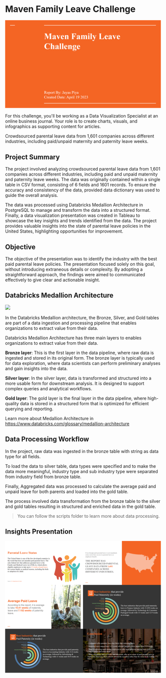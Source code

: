 # Maven Family Leave Challenge

![](./slides/family_leave_slide_1.png)

For this challenge, you'll be working as a Data Visualization Specialist at an online business journal. Your role is to create charts, visuals, and infographics as supporting content for articles.

Crowdsourced parental leave data from 1,601 companies across different industries, including paid/unpaid maternity and paternity leave weeks.

## Project Summary

The project involved analyzing crowdsourced parental leave data from 1,601 companies across different industries, including paid and unpaid maternity and paternity leave weeks. The data was originally contained within a single table in CSV format, consisting of 6 fields and 1601 records. To ensure the accuracy and consistency of the data, provided data dictionary was used to guide the overall analysis.

The data was processed using Databricks Medallion Architecture in PostgreSQL to manage and transform the data into a structured format. Finally, a data visualization presentation was created in Tableau to showcase the key insights and trends identified from the data. The project provides valuable insights into the state of parental leave policies in the United States, highlighting opportunities for improvement.

## Objective

The objective of the presentation was to identify the industry with the best paid parental leave policies. The presentation focused solely on this goal, without introducing extraneous details or complexity. By adopting a straightforward approach, the findings were aimed to communicated effectively to give clear and actionable insight.

## Databricks Medallion Architecture

![](https://cms.databricks.com/sites/default/files/inline-images/delta-lake-medallion-architecture-2.png)

In the Databricks Medallion architecture, the Bronze, Silver, and Gold tables are part of a data ingestion and processing pipeline that enables organizations to extract value from their data.

Databricks Medallion Architecture has three main layers to enables organizations to extract value from their data.

**Bronze layer**: This is the first layer in the data pipeline, where raw data is ingested and stored in its original form. The bronze layer is typically used for data exploration, where data scientists can perform preliminary analyses and gain insights into the data.

**Silver layer**: In the silver layer, data is transformed and structured into a more usable form for downstream analysis. It is designed to support complex queries and analytical workflows.

**Gold layer**: The gold layer is the final layer in the data pipeline, where high-quality data is stored in a structured form that is optimized for efficient querying and reporting.

Learn more about Medallion Architecture in https://www.databricks.com/glossary/medallion-architecture

## Data Processing Workflow

In the project, raw data was ingested in the bronze table with string as data type for all fields.

To load the data to silver table, data types were specified and to make the data more meaningful, industry type and sub industry type were separated from industry field from bronze table.

Finally, Aggregated data was processed to calculate the average paid and unpaid leave for both parents and loaded into the gold table.

The process involved data transformation from the bronze table to the silver and gold tables resulting in structured and enriched data in the gold table.

> You can follow the scripts folder to learn more about data processing.

## Insights Presentation

![](./slides/family_leave_slides.png)

